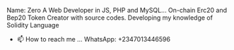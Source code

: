 Name: Zero
A Web Developer in JS, PHP and MySQL...
On-chain Erc20 and Bep20 Token Creator with source codes.
Developing my knowledge of Solidity Language

- 📫 How to reach me ...
   WhatsApp: +2347013446596

<!---
Olonah1/Olonah1 is a ✨ special ✨ repository because its `README.md` (this file) appears on your GitHub profile.
You can click the Preview link to take a look at your changes.
--->
